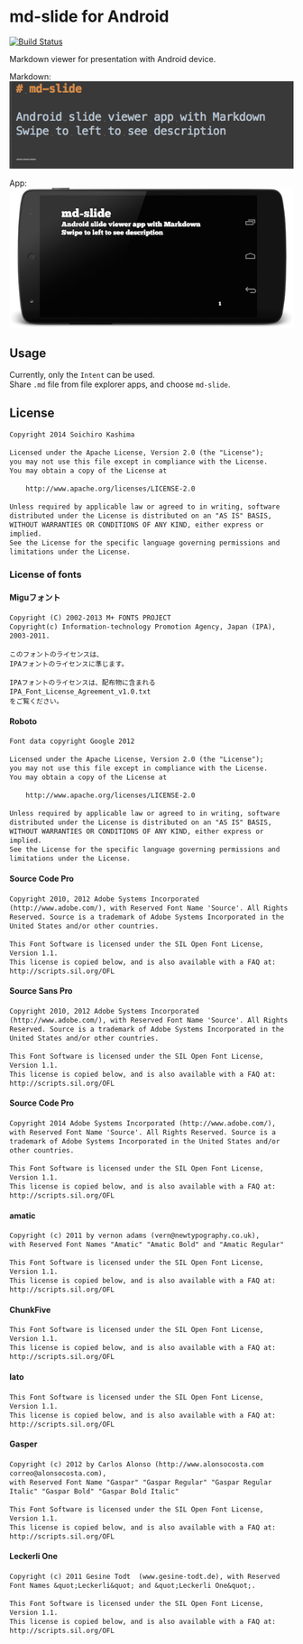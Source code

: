 # md-slide for Android
[![Build Status](https://travis-ci.org/ksoichiro/md-slide-android.svg?branch=master)](https://travis-ci.org/ksoichiro/md-slide-android)

Markdown viewer for presentation with Android device.

Markdown:
![](images/screenshots/markdown.png)

App:
![](images/screenshots/device.png)

## Usage

Currently, only the `Intent` can be used.  
Share `.md` file from file explorer apps, and choose `md-slide`.

## License

    Copyright 2014 Soichiro Kashima

    Licensed under the Apache License, Version 2.0 (the "License");
    you may not use this file except in compliance with the License.
    You may obtain a copy of the License at

        http://www.apache.org/licenses/LICENSE-2.0

    Unless required by applicable law or agreed to in writing, software
    distributed under the License is distributed on an "AS IS" BASIS,
    WITHOUT WARRANTIES OR CONDITIONS OF ANY KIND, either express or implied.
    See the License for the specific language governing permissions and
    limitations under the License.

### License of fonts

#### Miguフォント

    Copyright (C) 2002-2013 M+ FONTS PROJECT
    Copyright(c) Information-technology Promotion Agency, Japan (IPA), 2003-2011.

    このフォントのライセンスは、
    IPAフォントのライセンスに準じます。
    
    IPAフォントのライセンスは、配布物に含まれる
    IPA_Font_License_Agreement_v1.0.txt
    をご覧ください。

#### Roboto

    Font data copyright Google 2012

    Licensed under the Apache License, Version 2.0 (the "License");
    you may not use this file except in compliance with the License.
    You may obtain a copy of the License at

        http://www.apache.org/licenses/LICENSE-2.0

    Unless required by applicable law or agreed to in writing, software
    distributed under the License is distributed on an "AS IS" BASIS,
    WITHOUT WARRANTIES OR CONDITIONS OF ANY KIND, either express or implied.
    See the License for the specific language governing permissions and
    limitations under the License.

#### Source Code Pro

    Copyright 2010, 2012 Adobe Systems Incorporated (http://www.adobe.com/), with Reserved Font Name 'Source'. All Rights Reserved. Source is a trademark of Adobe Systems Incorporated in the United States and/or other countries.

    This Font Software is licensed under the SIL Open Font License, Version 1.1.
    This license is copied below, and is also available with a FAQ at: http://scripts.sil.org/OFL

#### Source Sans Pro

    Copyright 2010, 2012 Adobe Systems Incorporated (http://www.adobe.com/), with Reserved Font Name 'Source'. All Rights Reserved. Source is a trademark of Adobe Systems Incorporated in the United States and/or other countries.

    This Font Software is licensed under the SIL Open Font License, Version 1.1.
    This license is copied below, and is also available with a FAQ at: http://scripts.sil.org/OFL

#### Source Code Pro

    Copyright 2014 Adobe Systems Incorporated (http://www.adobe.com/), with Reserved Font Name 'Source'. All Rights Reserved. Source is a trademark of Adobe Systems Incorporated in the United States and/or other countries.
    
    This Font Software is licensed under the SIL Open Font License, Version 1.1.
    This license is copied below, and is also available with a FAQ at: http://scripts.sil.org/OFL

#### amatic

    Copyright (c) 2011 by vernon adams (vern@newtypography.co.uk),
    with Reserved Font Names "Amatic" "Amatic Bold" and "Amatic Regular"
    
    This Font Software is licensed under the SIL Open Font License, Version 1.1.
    This license is copied below, and is also available with a FAQ at: http://scripts.sil.org/OFL

#### ChunkFive

    This Font Software is licensed under the SIL Open Font License, Version 1.1.
    This license is copied below, and is also available with a FAQ at: http://scripts.sil.org/OFL

#### lato

    This Font Software is licensed under the SIL Open Font License, Version 1.1.
    This license is copied below, and is also available with a FAQ at: http://scripts.sil.org/OFL

#### Gasper

    Copyright (c) 2012 by Carlos Alonso (http://www.alonsocosta.com  correo@alonsocosta.com),
    with Reserved Font Name "Gaspar" "Gaspar Regular" "Gaspar Regular Italic" "Gaspar Bold" "Gaspar Bold Italic" 
    
    This Font Software is licensed under the SIL Open Font License, Version 1.1.
    This license is copied below, and is also available with a FAQ at: http://scripts.sil.org/OFL

#### Leckerli One

    Copyright (c) 2011 Gesine Todt  (www.gesine-todt.de), with Reserved
    Font Names &quot;Leckerli&quot; and &quot;Leckerli One&quot;.
    
    This Font Software is licensed under the SIL Open Font License, Version 1.1.
    This license is copied below, and is also available with a FAQ at: http://scripts.sil.org/OFL
